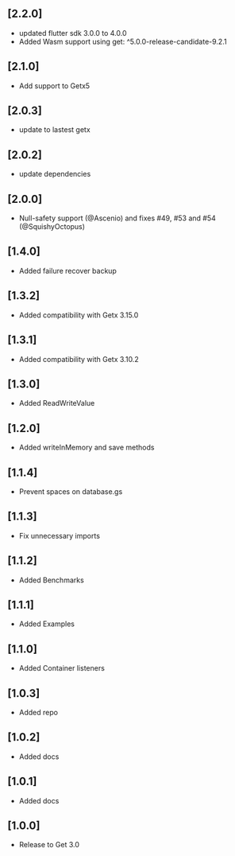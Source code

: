 
## [2.2.0]
- updated flutter sdk 3.0.0 to 4.0.0 
- Added Wasm support using get: ^5.0.0-release-candidate-9.2.1

## [2.1.0] 
- Add support to Getx5

## [2.0.3] 
- update to lastest getx

## [2.0.2] 
- update dependencies

## [2.0.0] 
- Null-safety support (@Ascenio) and fixes #49, #53 and #54 (@SquishyOctopus)

## [1.4.0] 
- Added failure recover backup

## [1.3.2] 
- Added compatibility with Getx 3.15.0

## [1.3.1] 
- Added compatibility with Getx 3.10.2

## [1.3.0] 
- Added ReadWriteValue

## [1.2.0] 
- Added writeInMemory and save methods

## [1.1.4] 
- Prevent spaces on database.gs

## [1.1.3] 
- Fix unnecessary imports

## [1.1.2] 
- Added Benchmarks

## [1.1.1] 
- Added Examples

## [1.1.0] 
- Added Container listeners

## [1.0.3] 
- Added repo

## [1.0.2] 
- Added docs

## [1.0.1] 
- Added docs

## [1.0.0] 
- Release to Get 3.0
